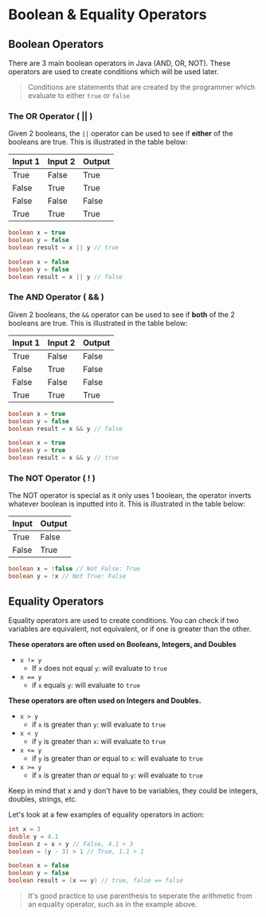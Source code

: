 # Boolean & Equality Operators

## Boolean Operators
There are 3 main boolean operators in Java (AND, OR, NOT). These operators are used to create conditions which will be used later.

>Conditions are statements that are created by the programmer which evaluate to either `true` or `false`


### The OR Operator ( || )

Given 2 booleans, the `||` operator can be used to see if **either** of the booleans are true. This is illustrated in the table below:

| Input 1 | Input 2 | Output |
|---------|---------|---------|
| True     | False     | True
| False     | True     | True
| False     | False     | False
| True     | True     | True




```java
boolean x = true
boolean y = false
boolean result = x || y // true
```
```java
boolean x = false
boolean y = false
boolean result = x || y // false
```

### The AND Operator ( && )
Given 2 booleans, the `&&` operator can be used to see if **both** of the 2 booleans are true. This is illustrated in the table below:

|  Input 1  |  Input 2  | Output
| --- | --- | ---
| True | False | False
| False | True | False
| False | False | False
| True | True | True
```java
boolean x = true
boolean y = false
boolean result = x && y // false
```
```java
boolean x = true
boolean y = true
boolean result = x && y // true
```

### The NOT Operator ( ! )
The NOT operator is special as it only uses 1 boolean, the operator inverts whatever boolean is inputted into it. This is illustrated in the table below:

|  Input  |  Output
| --- |  ---
| True | False
| False| True
```java
boolean x = !false // Not False: True
boolean y = !x // Not True: False
```
## Equality Operators
Equality operators are used to create conditions. You can
check if two variables are equivalent, not equivalent, or if one is greater than the other.

**These operators are often used on Booleans, Integers, and Doubles**
* `x != y`
  * If `x` does not equal `y`: will evaluate to `true`
* `x == y`
  * if `x` equals `y`: will evaluate to `true`



**These operators are often used on Integers and Doubles.**
* `x > y`
  * if `x` is greater than `y`: will evaluate to `true`
* `x < y`
  * if `y` is greater than `x`: will evaluate to `true`
* `x <= y`
  * if `y` is greater than *or* equal to `x`: will evaluate to `true`
* `x >= y`
  * if `x` is greater than *or* equal to `y`: will evaluate to `true`


Keep in mind that x and y don't have to be variables, they could be integers, doubles, strings, etc.



Let's look at a few examples of equality operators in action:

```java
int x = 3
double y = 4.1
boolean z = x > y // False, 4.1 > 3
boolean = (y - 3) > 1 // True, 1.1 > 1 
```

```java
boolean x = false
boolean y = false
boolean result = (x == y) // true, false == false
```

> It's good practice to use parenthesis to seperate the arithmetic from an equality operator, such as in the example above.